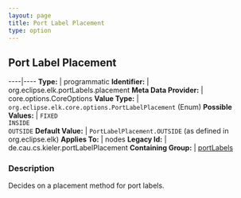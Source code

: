 ```yaml
---
layout: page
title: Port Label Placement
type: option
---
```

## Port Label Placement

----|----
**Type:** | programmatic
**Identifier:** | org.eclipse.elk.portLabels.placement
**Meta Data Provider:** | core.options.CoreOptions
**Value Type:** | `org.eclipse.elk.core.options.PortLabelPlacement` (Enum)
**Possible Values:** | `FIXED`<br>`INSIDE`<br>`OUTSIDE`
**Default Value:** | `PortLabelPlacement.OUTSIDE` (as defined in org.eclipse.elk)
**Applies To:** | nodes
**Legacy Id:** | de.cau.cs.kieler.portLabelPlacement
**Containing Group:** | [portLabels](org-eclipse-elk-portLabels)

### Description

Decides on a placement method for port labels.
